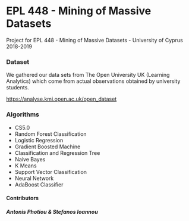 # EPL 448 - Mining of Massive Datasets
Project for EPL 448 - Mining of Massive Datasets - University of Cyprus 2018-2019



### Dataset
We gathered our data sets from The Open University UK (Learning Analytics)
which come from actual observations obtained by university students.

https://analyse.kmi.open.ac.uk/open_dataset

### Algorithms

* CS5.0
* Random Forest Classification
* Logistic Regression
* Gradient Boosted Machine
* Classification and Regression Tree
* Naive Bayes
* K Means
* Support Vector Classification 
* Neural Network
* AdaBoost Classifier





#### Contributors 
##### Antonis Photiou & Stefanos Ioannou

